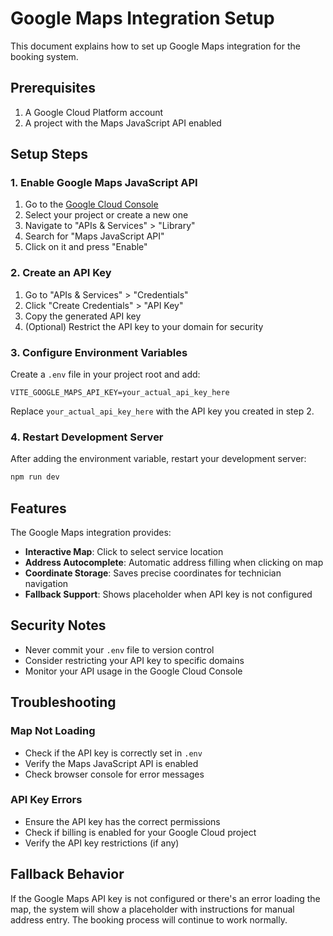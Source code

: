 # Google Maps Integration Setup

This document explains how to set up Google Maps integration for the booking system.

## Prerequisites

1. A Google Cloud Platform account
2. A project with the Maps JavaScript API enabled

## Setup Steps

### 1. Enable Google Maps JavaScript API

1. Go to the [Google Cloud Console](https://console.cloud.google.com/)
2. Select your project or create a new one
3. Navigate to "APIs & Services" > "Library"
4. Search for "Maps JavaScript API"
5. Click on it and press "Enable"

### 2. Create an API Key

1. Go to "APIs & Services" > "Credentials"
2. Click "Create Credentials" > "API Key"
3. Copy the generated API key
4. (Optional) Restrict the API key to your domain for security

### 3. Configure Environment Variables

Create a `.env` file in your project root and add:

```env
VITE_GOOGLE_MAPS_API_KEY=your_actual_api_key_here
```

Replace `your_actual_api_key_here` with the API key you created in step 2.

### 4. Restart Development Server

After adding the environment variable, restart your development server:

```bash
npm run dev
```

## Features

The Google Maps integration provides:

- **Interactive Map**: Click to select service location
- **Address Autocomplete**: Automatic address filling when clicking on map
- **Coordinate Storage**: Saves precise coordinates for technician navigation
- **Fallback Support**: Shows placeholder when API key is not configured

## Security Notes

- Never commit your `.env` file to version control
- Consider restricting your API key to specific domains
- Monitor your API usage in the Google Cloud Console

## Troubleshooting

### Map Not Loading
- Check if the API key is correctly set in `.env`
- Verify the Maps JavaScript API is enabled
- Check browser console for error messages

### API Key Errors
- Ensure the API key has the correct permissions
- Check if billing is enabled for your Google Cloud project
- Verify the API key restrictions (if any)

## Fallback Behavior

If the Google Maps API key is not configured or there's an error loading the map, the system will show a placeholder with instructions for manual address entry. The booking process will continue to work normally.
